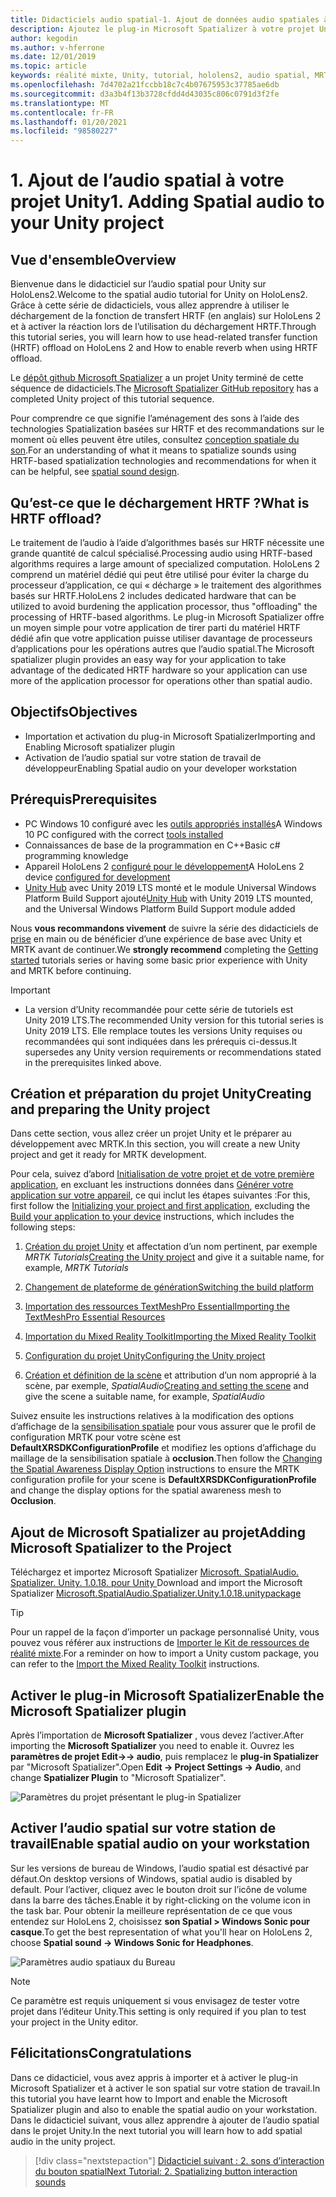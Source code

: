 ```yaml
---
title: Didacticiels audio spatial-1. Ajout de données audio spatiales à votre projet
description: Ajoutez le plug-in Microsoft Spatializer à votre projet Unity pour accéder au déchargement matériel HoloLens 2 HRTF.
author: kegodin
ms.author: v-hferrone
ms.date: 12/01/2019
ms.topic: article
keywords: réalité mixte, Unity, tutorial, hololens2, audio spatial, MRTK, boîte à outils de réalité mixte, UWP, Windows 10, HRTF, fonction de transfert liée aux têtes, réverbération, Microsoft Spatializer
ms.openlocfilehash: 7d4702a21fccbb18c7c4b07675953c37785ae6db
ms.sourcegitcommit: d3a3b4f13b3728cfdd4d43035c806c0791d3f2fe
ms.translationtype: MT
ms.contentlocale: fr-FR
ms.lasthandoff: 01/20/2021
ms.locfileid: "98580227"
---
```

# <a name="1-adding-spatial-audio-to-your-unity-project"></a><span data-ttu-id="86eea-105">1. Ajout de l’audio spatial à votre projet Unity</span><span class="sxs-lookup"><span data-stu-id="86eea-105">1. Adding Spatial audio to your Unity project</span></span>

## <a name="overview"></a><span data-ttu-id="86eea-106">Vue d'ensemble</span><span class="sxs-lookup"><span data-stu-id="86eea-106">Overview</span></span>

<span data-ttu-id="86eea-107">Bienvenue dans le didacticiel sur l’audio spatial pour Unity sur HoloLens2.</span><span class="sxs-lookup"><span data-stu-id="86eea-107">Welcome to the spatial audio tutorial for Unity on HoloLens2.</span></span> <span data-ttu-id="86eea-108">Grâce à cette série de didacticiels, vous allez apprendre à utiliser le déchargement de la fonction de transfert HRTF (en anglais) sur HoloLens 2 et à activer la réaction lors de l’utilisation du déchargement HRTF.</span><span class="sxs-lookup"><span data-stu-id="86eea-108">Through this tutorial series, you will learn how to use head-related transfer function (HRTF) offload on HoloLens 2 and How to enable reverb when using HRTF offload.</span></span>

<span data-ttu-id="86eea-109">Le [dépôt github Microsoft Spatializer](https://github.com/microsoft/spatialaudio-unity) a un projet Unity terminé de cette séquence de didacticiels.</span><span class="sxs-lookup"><span data-stu-id="86eea-109">The [Microsoft Spatializer GitHub repository](https://github.com/microsoft/spatialaudio-unity) has a completed Unity project of this tutorial sequence.</span></span>

<span data-ttu-id="86eea-110">Pour comprendre ce que signifie l’aménagement des sons à l’aide des technologies Spatialization basées sur HRTF et des recommandations sur le moment où elles peuvent être utiles, consultez [conception spatiale du son](/windows/mixed-reality/spatial-sound-design).</span><span class="sxs-lookup"><span data-stu-id="86eea-110">For an understanding of what it means to spatialize sounds using HRTF-based spatialization technologies and recommendations for when it can be helpful, see [spatial sound design](/windows/mixed-reality/spatial-sound-design).</span></span>

## <a name="what-is-hrtf-offload"></a><span data-ttu-id="86eea-111">Qu’est-ce que le déchargement HRTF ?</span><span class="sxs-lookup"><span data-stu-id="86eea-111">What is HRTF offload?</span></span>

<span data-ttu-id="86eea-112">Le traitement de l’audio à l’aide d’algorithmes basés sur HRTF nécessite une grande quantité de calcul spécialisé.</span><span class="sxs-lookup"><span data-stu-id="86eea-112">Processing audio using HRTF-based algorithms requires a large amount of specialized computation.</span></span> <span data-ttu-id="86eea-113">HoloLens 2 comprend un matériel dédié qui peut être utilisé pour éviter la charge du processeur d’application, ce qui « décharge » le traitement des algorithmes basés sur HRTF.</span><span class="sxs-lookup"><span data-stu-id="86eea-113">HoloLens 2 includes dedicated hardware that can be utilized to avoid burdening the application processor, thus "offloading" the processing of HRTF-based algorithms.</span></span>  <span data-ttu-id="86eea-114">Le plug-in Microsoft Spatializer offre un moyen simple pour votre application de tirer parti du matériel HRTF dédié afin que votre application puisse utiliser davantage de processeurs d’applications pour les opérations autres que l’audio spatial.</span><span class="sxs-lookup"><span data-stu-id="86eea-114">The Microsoft spatializer plugin provides an easy way for your application to take advantage of the dedicated HRTF hardware so your application can use more of the application processor for operations other than spatial audio.</span></span>

## <a name="objectives"></a><span data-ttu-id="86eea-115">Objectifs</span><span class="sxs-lookup"><span data-stu-id="86eea-115">Objectives</span></span>

* <span data-ttu-id="86eea-116">Importation et activation du plug-in Microsoft Spatializer</span><span class="sxs-lookup"><span data-stu-id="86eea-116">Importing and Enabling Microsoft spatializer plugin</span></span>
* <span data-ttu-id="86eea-117">Activation de l’audio spatial sur votre station de travail de développeur</span><span class="sxs-lookup"><span data-stu-id="86eea-117">Enabling Spatial audio on your developer workstation</span></span>

## <a name="prerequisites"></a><span data-ttu-id="86eea-118">Prérequis</span><span class="sxs-lookup"><span data-stu-id="86eea-118">Prerequisites</span></span>

* <span data-ttu-id="86eea-119">PC Windows 10 configuré avec les [outils appropriés installés](../../install-the-tools.md)</span><span class="sxs-lookup"><span data-stu-id="86eea-119">A Windows 10 PC configured with the correct [tools installed](../../install-the-tools.md)</span></span>
* <span data-ttu-id="86eea-120">Connaissances de base de la programmation en C++</span><span class="sxs-lookup"><span data-stu-id="86eea-120">Basic c# programming knowledge</span></span>
* <span data-ttu-id="86eea-121">Appareil HoloLens 2 [configuré pour le développement](../../platform-capabilities-and-apis/using-visual-studio.md#enabling-developer-mode)</span><span class="sxs-lookup"><span data-stu-id="86eea-121">A HoloLens 2 device [configured for development](../../platform-capabilities-and-apis/using-visual-studio.md#enabling-developer-mode)</span></span>
* <span data-ttu-id="86eea-122"><a href="https://docs.unity3d.com/Manual/GettingStartedInstallingHub.html" target="_blank">Unity Hub</a> avec Unity 2019 LTS monté et le module Universal Windows Platform Build Support ajouté</span><span class="sxs-lookup"><span data-stu-id="86eea-122"><a href="https://docs.unity3d.com/Manual/GettingStartedInstallingHub.html" target="_blank">Unity Hub</a> with Unity 2019 LTS mounted, and the Universal Windows Platform Build Support module added</span></span>

<span data-ttu-id="86eea-123">Nous **vous recommandons vivement** de suivre la série des didacticiels de [prise](mr-learning-base-01.md) en main ou de bénéficier d’une expérience de base avec Unity et MRTK avant de continuer.</span><span class="sxs-lookup"><span data-stu-id="86eea-123">We **strongly recommend** completing the [Getting started](mr-learning-base-01.md) tutorials series or having some basic prior experience with Unity and MRTK before continuing.</span></span>

> [!IMPORTANT]
>
> * <span data-ttu-id="86eea-124">La version d’Unity recommandée pour cette série de tutoriels est Unity 2019 LTS.</span><span class="sxs-lookup"><span data-stu-id="86eea-124">The recommended Unity version for this tutorial series is Unity 2019 LTS.</span></span> <span data-ttu-id="86eea-125">Elle remplace toutes les versions Unity requises ou recommandées qui sont indiquées dans les prérequis ci-dessus.</span><span class="sxs-lookup"><span data-stu-id="86eea-125">It supersedes any Unity version requirements or recommendations stated in the prerequisites linked above.</span></span>

## <a name="creating-and-preparing-the-unity-project"></a><span data-ttu-id="86eea-126">Création et préparation du projet Unity</span><span class="sxs-lookup"><span data-stu-id="86eea-126">Creating and preparing the Unity project</span></span>

<span data-ttu-id="86eea-127">Dans cette section, vous allez créer un projet Unity et le préparer au développement avec MRTK.</span><span class="sxs-lookup"><span data-stu-id="86eea-127">In this section, you will create a new Unity project and get it ready for MRTK development.</span></span>

<span data-ttu-id="86eea-128">Pour cela, suivez d’abord [Initialisation de votre projet et de votre première application](mr-learning-base-02.md), en excluant les instructions données dans [Générer votre application sur votre appareil](mr-learning-base-02.md#building-your-application-to-your-hololens-2), ce qui inclut les étapes suivantes :</span><span class="sxs-lookup"><span data-stu-id="86eea-128">For this, first follow the [Initializing your project and first application](mr-learning-base-02.md), excluding the [Build your application to your device](mr-learning-base-02.md#building-your-application-to-your-hololens-2) instructions, which includes the following steps:</span></span>

1. <span data-ttu-id="86eea-129">[Création du projet Unity](mr-learning-base-02.md#creating-the-unity-project) et affectation d’un nom pertinent, par exemple *MRTK Tutorials*</span><span class="sxs-lookup"><span data-stu-id="86eea-129">[Creating the Unity project](mr-learning-base-02.md#creating-the-unity-project) and give it a suitable name, for example, *MRTK Tutorials*</span></span>

1. [<span data-ttu-id="86eea-130">Changement de plateforme de génération</span><span class="sxs-lookup"><span data-stu-id="86eea-130">Switching the build platform</span></span>](mr-learning-base-02.md#configuring-the-unity-project)

1. [<span data-ttu-id="86eea-131">Importation des ressources TextMeshPro Essential</span><span class="sxs-lookup"><span data-stu-id="86eea-131">Importing the TextMeshPro Essential Resources</span></span>](mr-learning-base-02.md#importing-the-textmeshpro-essential-resources)

1. [<span data-ttu-id="86eea-132">Importation du Mixed Reality Toolkit</span><span class="sxs-lookup"><span data-stu-id="86eea-132">Importing the Mixed Reality Toolkit</span></span>](mr-learning-base-02.md#importing-the-mixed-reality-toolkit)

1. [<span data-ttu-id="86eea-133">Configuration du projet Unity</span><span class="sxs-lookup"><span data-stu-id="86eea-133">Configuring the Unity project</span></span>](mr-learning-base-02.md#configuring-the-unity-project)

1. <span data-ttu-id="86eea-134">[Création et définition de la scène](mr-learning-base-02.md#creating-and-configuring-the-scene) et attribution d’un nom approprié à la scène, par exemple, *SpatialAudio*</span><span class="sxs-lookup"><span data-stu-id="86eea-134">[Creating and setting the scene](mr-learning-base-02.md#creating-and-configuring-the-scene) and give the scene a suitable name, for example, *SpatialAudio*</span></span>

<span data-ttu-id="86eea-135">Suivez ensuite les instructions relatives à la modification des options d’affichage de la [sensibilisation spatiale](mr-learning-base-03.md#changing-the-spatial-awareness-display-option) pour vous assurer que le profil de configuration MRTK pour votre scène est **DefaultXRSDKConfigurationProfile** et modifiez les options d’affichage du maillage de la sensibilisation spatiale à **occlusion**.</span><span class="sxs-lookup"><span data-stu-id="86eea-135">Then follow the [Changing the Spatial Awareness Display Option](mr-learning-base-03.md#changing-the-spatial-awareness-display-option) instructions to ensure the MRTK configuration profile for your scene is **DefaultXRSDKConfigurationProfile** and change the display options for the spatial awareness mesh to **Occlusion**.</span></span>

## <a name="adding-microsoft-spatializer-to-the-project"></a><span data-ttu-id="86eea-136">Ajout de Microsoft Spatializer au projet</span><span class="sxs-lookup"><span data-stu-id="86eea-136">Adding Microsoft Spatializer to the Project</span></span>

<span data-ttu-id="86eea-137">Téléchargez et importez Microsoft Spatializer  <a href="https://github.com/microsoft/spatialaudio-unity/releases/download/v1.0.18/Microsoft.SpatialAudio.Spatializer.Unity.1.0.18.unitypackage" target="_blank">Microsoft. SpatialAudio. Spatializer. Unity. 1.0.18. pour Unity </a></span><span class="sxs-lookup"><span data-stu-id="86eea-137">Download and import the Microsoft Spatializer  <a href="https://github.com/microsoft/spatialaudio-unity/releases/download/v1.0.18/Microsoft.SpatialAudio.Spatializer.Unity.1.0.18.unitypackage" target="_blank">Microsoft.SpatialAudio.Spatializer.Unity.1.0.18.unitypackage </a></span></span>

>[!TIP]
> <span data-ttu-id="86eea-138">Pour un rappel de la façon d’importer un package personnalisé Unity, vous pouvez vous référer aux instructions de [Importer le Kit de ressources de réalité mixte](../../../mrlearning-base-ch1.md#import-the-mixed-reality-toolkit).</span><span class="sxs-lookup"><span data-stu-id="86eea-138">For a reminder on how to import a Unity custom package, you can refer to the [Import the Mixed Reality Toolkit](../../../mrlearning-base-ch1.md#import-the-mixed-reality-toolkit) instructions.</span></span>

## <a name="enable-the-microsoft-spatializer-plugin"></a><span data-ttu-id="86eea-139">Activer le plug-in Microsoft Spatializer</span><span class="sxs-lookup"><span data-stu-id="86eea-139">Enable the Microsoft Spatializer plugin</span></span>

<span data-ttu-id="86eea-140">Après l’importation de **Microsoft Spatializer** , vous devez l’activer.</span><span class="sxs-lookup"><span data-stu-id="86eea-140">After importing the **Microsoft Spatializer** you need to enable it.</span></span> <span data-ttu-id="86eea-141">Ouvrez les **paramètres de projet Edit->-> audio**, puis remplacez le **plug-in Spatializer** par "Microsoft Spatializer".</span><span class="sxs-lookup"><span data-stu-id="86eea-141">Open **Edit -> Project Settings -> Audio**, and change **Spatializer Plugin** to "Microsoft Spatializer".</span></span>

![Paramètres du projet présentant le plug-in Spatializer](images/spatial-audio/spatial-audio-01-section3-step1-1.png)

## <a name="enable-spatial-audio-on-your-workstation"></a><span data-ttu-id="86eea-143">Activer l’audio spatial sur votre station de travail</span><span class="sxs-lookup"><span data-stu-id="86eea-143">Enable spatial audio on your workstation</span></span>

<span data-ttu-id="86eea-144">Sur les versions de bureau de Windows, l’audio spatial est désactivé par défaut.</span><span class="sxs-lookup"><span data-stu-id="86eea-144">On desktop versions of Windows, spatial audio is disabled by default.</span></span> <span data-ttu-id="86eea-145">Pour l’activer, cliquez avec le bouton droit sur l’icône de volume dans la barre des tâches.</span><span class="sxs-lookup"><span data-stu-id="86eea-145">Enable it by right-clicking on the volume icon in the task bar.</span></span> <span data-ttu-id="86eea-146">Pour obtenir la meilleure représentation de ce que vous entendez sur HoloLens 2, choisissez **son Spatial > Windows Sonic pour casque**.</span><span class="sxs-lookup"><span data-stu-id="86eea-146">To get the best representation of what you'll hear on HoloLens 2, choose **Spatial sound -> Windows Sonic for Headphones**.</span></span>

![Paramètres audio spatiaux du Bureau](images/spatial-audio/spatial-audio-01-section4-step1-1.png)

> [!NOTE]
> <span data-ttu-id="86eea-148">Ce paramètre est requis uniquement si vous envisagez de tester votre projet dans l’éditeur Unity.</span><span class="sxs-lookup"><span data-stu-id="86eea-148">This setting is only required if you plan to test your project in the Unity editor.</span></span>

## <a name="congratulations"></a><span data-ttu-id="86eea-149">Félicitations</span><span class="sxs-lookup"><span data-stu-id="86eea-149">Congratulations</span></span>

<span data-ttu-id="86eea-150">Dans ce didacticiel, vous avez appris à importer et à activer le plug-in Microsoft Spatializer et à activer le son spatial sur votre station de travail.</span><span class="sxs-lookup"><span data-stu-id="86eea-150">In this tutorial you have learnt how to Import and enable the Microsoft Spatializer plugin and also to enable the spatial audio on your workstation.</span></span>
<span data-ttu-id="86eea-151">Dans le didacticiel suivant, vous allez apprendre à ajouter de l’audio spatial dans le projet Unity.</span><span class="sxs-lookup"><span data-stu-id="86eea-151">In the next tutorial you will learn how to add spatial audio in the unity project.</span></span>

> [!div class="nextstepaction"]
> [<span data-ttu-id="86eea-152">Didacticiel suivant : 2. sons d’interaction du bouton spatial</span><span class="sxs-lookup"><span data-stu-id="86eea-152">Next Tutorial: 2. Spatializing button interaction sounds</span></span>](unity-spatial-audio-ch2.md)
